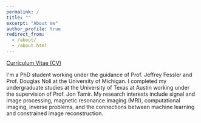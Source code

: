 ```yaml
---
permalink: /
title: ""
excerpt: "About me"
author_profile: true
redirect_from: 
  - /about/
  - /about.html
---
```


[Curriculum Vitae (CV)](https://skardonik.github.io/files/CV_SK_winter24.pdf)

I'm a PhD student  working under the guidance of Prof. Jeffrey Fessler and Prof. Douglas Noll at the University of Michigan. I completed my undergraduate studies at the University of Texas at Austin working under the supervision of Prof. Jon Tamir.  My research interests include signal and image processing, magnetic resonance imaging (MRI), computational imaging, inverse problems, and the connections between machine learning and constrained image reconstruction.
